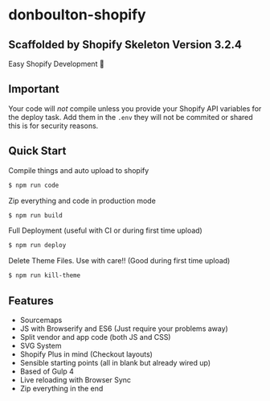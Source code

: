 # donboulton-shopify

## Scaffolded by Shopify Skeleton Version 3.2.4

Easy Shopify Development 💅

## Important

Your code will *not* compile unless you provide your Shopify API variables for the deploy task.
Add them in the `.env` they will not be commited or shared this is for security reasons.


## Quick Start

Compile things and auto upload to shopify

```bash
$ npm run code
```

Zip everything and code in production mode

```bash
$ npm run build
```

Full Deployment (useful with CI or during first time upload)

```bash
$ npm run deploy
```

Delete Theme Files. Use with care!! (Good during first time upload)

```bash
$ npm run kill-theme
```

## Features

- Sourcemaps
- JS with Browserify and ES6 (Just require your problems away)
- Split vendor and app code (both JS and CSS)
- SVG System
- Shopify Plus in mind (Checkout layouts)
- Sensible starting points (all in blank but already wired up)
- Based of Gulp 4
- Live reloading with Browser Sync
- Zip everything in the end

